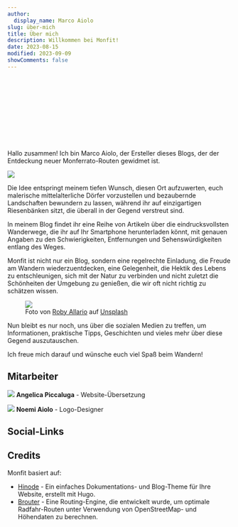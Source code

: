 ```yaml
---
author:
  display_name: Marco Aiolo
slug: über-mich
title: Über mich
description: Willkommen bei Monfit!
date: 2023-08-15
modified: 2023-09-09
showComments: false
---
```


<p class="text-center"><svg class="img-fluid w-50"><use href="/img/logo_var.svg#logo"></use></svg></p>

Hallo zusammen! Ich bin Marco Aiolo, der Ersteller dieses Blogs, der der Entdeckung neuer Monferrato-Routen gewidmet ist.

<p class="text-center"><img src="https://images.unsplash.com/photo-1603415526960-f7e0328c63b1?ixlib=rb-4.0.3&ixid=M3wxMjA3fDB8MHxwaG90by1wYWdlfHx8fGVufDB8fHx8fA%3D%3D&auto=format&fit=crop&w=1170&q=80" class="img-fluid w-50 rounded"/></p>

Die Idee entspringt meinem tiefen Wunsch, diesen Ort aufzuwerten, euch malerische mittelalterliche Dörfer vorzustellen und bezaubernde Landschaften bewundern zu lassen, während ihr auf einzigartigen Riesenbänken sitzt, die überall in der Gegend verstreut sind. 
 
In meinem Blog findet ihr eine Reihe von Artikeln über die eindrucksvollsten Wanderwege, die ihr auf Ihr Smartphone herunterladen könnt, mit genauen Angaben zu den Schwierigkeiten, Entfernungen und Sehenswürdigkeiten entlang des Weges. 
 
Monfit ist nicht nur ein Blog, sondern eine regelrechte Einladung, die Freude am Wandern wiederzuentdecken, eine Gelegenheit, die Hektik des Lebens zu entschleunigen, sich mit der Natur zu verbinden und nicht zuletzt die Schönheiten der Umgebung zu genießen, die wir oft nicht richtig zu schätzen wissen.

<figure class="figure text-center">
  <img src="https://images.unsplash.com/photo-1591543869019-6e72da9e8ea6?ixlib=rb-4.0.3&ixid=M3wxMjA3fDB8MHxwaG90by1wYWdlfHx8fGVufDB8fHx8fA%3D%3D&auto=format&fit=crop&w=1933&q=80" class="figure-img img-fluid w-75 rounded">
  <figcaption class="figure-caption">Foto von <a href="https://unsplash.com/@docagile">Roby Allario</a> auf <a href="https://unsplash.com/photos/PyDjtEPkHfM">Unsplash</a></figcaption>
</figure>

Nun bleibt es nur noch, uns über die sozialen Medien zu treffen, um Informationen, praktische Tipps, Geschichten und vieles mehr über diese Gegend auszutauschen. 
 
Ich freue mich darauf und wünsche euch viel Spaß beim Wandern!

## Mitarbeiter

<img src="https://images.unsplash.com/photo-1504600770771-fb03a6961d33?ixlib=rb-4.0.3&ixid=M3wxMjA3fDB8MHxwaG90by1wYWdlfHx8fGVufDB8fHx8fA%3D%3D&auto=format&fit=crop&w=50&q=80" class="border border-dark rounded-circle img-thumbnail"> **Angelica Piccaluga** - Website-Übersetzung 


<a class="btn btn-danger" type="button"><i class="fa-brands fa-instagram"></i></a> 
<a class="btn btn-primary" type="button"><i class="fa-brands fa-facebook"></i></a>


<img src="https://images.unsplash.com/photo-1504600770771-fb03a6961d33?ixlib=rb-4.0.3&ixid=M3wxMjA3fDB8MHxwaG90by1wYWdlfHx8fGVufDB8fHx8fA%3D%3D&auto=format&fit=crop&w=50&q=80" class="border border-dark rounded-circle img-thumbnail"> **Noemi Aiolo** - Logo-Designer 

<a class="btn btn-danger" type="button"><i class="fa-brands fa-instagram"></i></a> 
<a class="btn btn-primary" type="button"><i class="fa-brands fa-facebook"></i></a>

## Social-Links

## Credits

Monfit basiert auf:
- [Hinode](https://github.com/gethinode/hinode) - Ein einfaches Dokumentations- und Blog-Theme für Ihre Website, erstellt mit Hugo.
- [Brouter](https://brouter.de/brouter/index.html) - Eine Routing-Engine, die entwickelt wurde, um optimale Radfahr-Routen unter Verwendung von OpenStreetMap- und Höhendaten zu berechnen.

